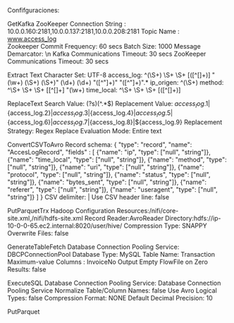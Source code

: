 Confifguraciones:

GetKafka 
ZooKeeper Connection String : 10.0.0.160:2181,10.0.0.137:2181,10.0.0.208:2181 
Topic Name : www.access_log  
Zookeeper Commit Frequency: 60 secs 
Batch Size: 1000 
Message Demarcator: \n 
Kafka Communications Timeout: 30 secs 
ZooKeeper Communications Timeout: 30 secs 

Extract Text 
Character Set: UTF-8 
access_log: ^(\S+) \S+ \S+ \[([^\[]+)\] "(\w+) (\S+) (\S+)" (\d+) (\d+) "([^"]+)" "([^"]+)".* 
ip_origen: ^(\S+) 
method: ^\S+ \S+ \S+ \[[^\[]+\] "(\w+) 
time_local: ^\S+ \S+ \S+ \[([^\[]+)\] 


ReplaceText 
Search Value: (?s)(^.*$) 
Replacement Value: ${access_log.1}|${access_log.2}|${access_log.3}|${access_log.4}|${access_log.5}|${access_log.6}|${access_log.7}|${access_log.8}|${access_log.9} 
Replacement Strategy: Regex Replace 
Evaluation Mode: Entire text 


ConvertCSVToAvro
Record schema: {
  "type": "record",
  "name": "AccesLogRecord",
  "fields" : [
  	{"name": "ip", "type": ["null", "string"]},
  	{"name": "time_local", "type": ["null", "string"]},
  	{"name": "method", "type": ["null", "string"]},
  	{"name": "uri", "type": ["null", "string"]},
  	{"name": "protocol", "type": ["null", "string"]},
  	{"name": "status", "type": ["null", "string"]},
  	{"name": "bytes_sent", "type": ["null", "string"]},
  	{"name": "referer", "type": ["null", "string"]},
  	{"name": "useragent", "type": ["null", "string"]}
  ]
}
CSV delimiter: |
Use CSV header line: false


PutParquetTrx
Hadoop Configuration Resources:/nifi/core-site.xml,/nifi/hdfs-site.xml
Record Reader:AvroReader
Directory:hdfs://ip-10-0-0-65.ec2.internal:8020/user/hive/
Compression Type: SNAPPY
Overwrite Files: false

GenerateTableFetch
Database Connection Pooling Service: DBCPConnectionPool
Database Type: MySQL
Table Name: Transaction
Maximum-value Columns : InvoiceNo
Output Empty FlowFile on Zero Results: false

ExecuteSQL
Database Connection Pooling Service: Database Connection Pooling Service
Normalize Table/Column Names: false
Use Avro Logical Types: false
Compression Format: NONE
Default Decimal Precision: 10 

PutParquet

